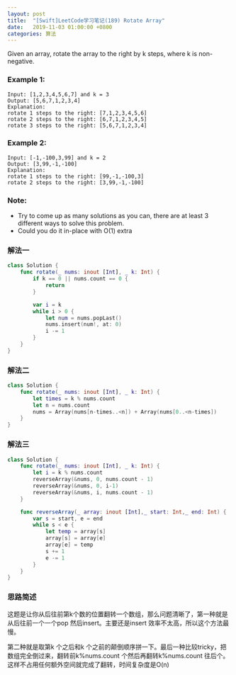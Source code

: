 ```yaml
---
layout: post
title:  "[Swift]LeetCode学习笔记(189) Rotate Array"
date:   2019-11-03 01:00:00 +0800
categories: 算法
---
```


Given an array, rotate the array to the right by k steps, where k is non-negative.

### Example 1:

```
Input: [1,2,3,4,5,6,7] and k = 3
Output: [5,6,7,1,2,3,4]
Explanation:
rotate 1 steps to the right: [7,1,2,3,4,5,6]
rotate 2 steps to the right: [6,7,1,2,3,4,5]
rotate 3 steps to the right: [5,6,7,1,2,3,4]
```

### Example 2:

```
Input: [-1,-100,3,99] and k = 2
Output: [3,99,-1,-100]
Explanation: 
rotate 1 steps to the right: [99,-1,-100,3]
rotate 2 steps to the right: [3,99,-1,-100]
```

### Note:

* Try to come up as many solutions as you can, there are at least 3 different ways to solve this problem.
* Could you do it in-place with O(1) extra 

### 解法一

```swift
class Solution {
    func rotate(_ nums: inout [Int], _ k: Int) {
        if k == 0 || nums.count == 0 {
            return
        }

        var i = k
        while i > 0 {
            let num = nums.popLast()
            nums.insert(num!, at: 0)
            i -= 1
        }
    }
}
```


### 解法二

```swift
class Solution {
    func rotate(_ nums: inout [Int], _ k: Int) {
        let times = k % nums.count
        let n = nums.count
        nums = Array(nums[n-times..<n]) + Array(nums[0..<n-times])
    }
}
```


### 解法三

```swift
class Solution {
    func rotate(_ nums: inout [Int], _ k: Int) {
        let i = k % nums.count
        reverseArray(&nums, 0, nums.count - 1)
        reverseArray(&nums, 0, i-1)
        reverseArray(&nums, i, nums.count - 1)
    }

    func reverseArray(_ array: inout [Int],_ start: Int,_ end: Int) {
        var s = start, e = end
        while s < e {
            let temp = array[s]
            array[s] = array[e]
            array[e] = temp
            s += 1
            e -= 1
        }
    }
}
```

### 思路简述

这题是让你从后往前第k个数的位置翻转一个数组，那么问题清晰了，第一种就是从后往前一个一个pop 然后insert。主要还是insert 效率不太高，所以这个方法最慢。

第二种就是取第k 个之后和k 个之前的颠倒顺序拼一下。最后一种比较tricky，把数组完全倒过来，翻转前k%nums.count 个然后再翻转k%nums.count 往后个。这样不占用任何额外空间就完成了翻转，时间复杂度是O(n)



